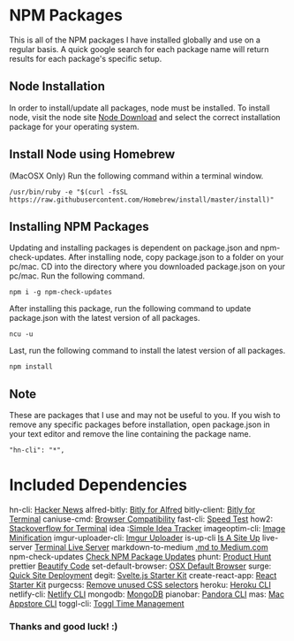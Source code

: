 # NPM Packages

This is all of the NPM packages I have installed globally and use on a regular basis. A quick google
search for each package name will return results for each package's specific setup.

## Node Installation

In order to install/update all packages, node must be installed. To install node, visit the node site [Node
Download](https://nodejs.org/en/download/) and select the correct installation package for your
operating system.

## Install Node using Homebrew

(MacOSX Only) Run the following command within a terminal window.
```
/usr/bin/ruby -e "$(curl -fsSL
https://raw.githubusercontent.com/Homebrew/install/master/install)"
```
## Installing NPM Packages

Updating and installing packages is dependent on package.json and npm-check-updates. After
installing node, copy package.json to a folder on your pc/mac. CD into the directory where you
downloaded package.json on your pc/mac. Run the following command.
```
npm i -g npm-check-updates
```

After installing this package, run the following command to update package.json with the latest
version of all packages.
```
ncu -u
```

Last, run the following command to install the latest version of all packages.
```
npm install
```

## Note
These are packages that I use and may not be useful to you. If you wish to remove any specific
packages before installation, open package.json in your text editor and remove the line containing
the package name.
```
"hn-cli": "*",
```

# Included Dependencies
hn-cli: [Hacker News](https://github.com/rafaelrinaldi/hn-cli)
alfred-bitly: [Bitly for Alfred](https://www.npmjs.com/package/alfred-bitly)
bitly-client: [Bitly for Terminal](https://www.npmjs.com/package/bitly-client)
caniuse-cmd: [Browser Compatibility](https://github.com/sgentle/caniuse-cmd)
fast-cli: [Speed Test](https://github.com/sindresorhus/fast-cli)
how2: [Stackoverflow for Terminal](https://www.npmjs.com/package/how-2)
idea :[Simple Idea Tracker](https://github.com/IonicaBizau/idea)
imageoptim-cli: [Image Minification](https://github.com/JamieMason/ImageOptim-CLI)
imgur-uploader-cli: [Imgur Uploader](https://github.com/arnellebalane/imgur-upload-cli)
is-up-cli [Is A Site Up](https://github.com/sindresorhus/is-up-cli)
live-server [Terminal Live Server](https://www.npmjs.com/package/live-server)
markdown-to-medium [.md to Medium.com](https://www.npmjs.com/package/markdown-to-medium)
npm-check-updates [Check NPM Package Updates](https://www.npmjs.com/package/npm-check-updates)
phunt: [Product Hunt](https://www.npmjs.com/package/phunt)
prettier [Beautify Code](https://prettier.io/docs/en/cli.html)
set-default-browser: [OSX Default Browser](https://www.npmjs.com/package/set-default-browser)
surge: [Quick Site Deployment](https://github.com/sintaxi/surge)
degit: [Svelte.js Starter Kit](https://www.npmjs.com/package/degit)
create-react-app: [React Starter Kit](https://www.npmjs.com/package/create-react-app)
purgecss: [Remove unused CSS selectors](https://www.npmjs.com/package/purgecss)
heroku: [Heroku CLI](https://www.npmjs.com/package/heroku)
netlify-cli: [Netlify CLI](https://www.npmjs.com/package/netlify-cli)
mongodb: [MongoDB](https://www.npmjs.com/package/mongodb)
pianobar: [Pandora CLI](https://github.com/PromyLOPh/pianobar)
mas: [Mac Appstore CLI](https://github.com/mas-cli/mas)
toggl-cli: [Toggl Time Management](https://www.npmjs.com/package/@dirdmaster/toggl-cli)

### Thanks and good luck! :)
